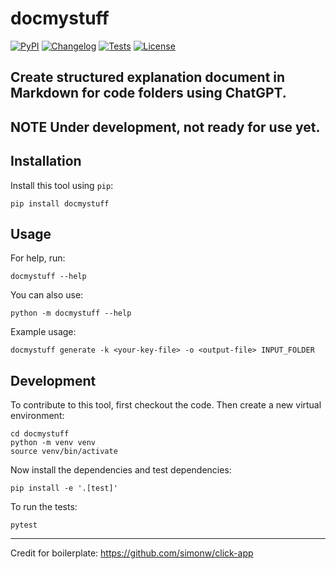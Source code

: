 # docmystuff

[![PyPI](https://img.shields.io/pypi/v/docmystuff.svg)](https://pypi.org/project/docmystuff/)
[![Changelog](https://img.shields.io/github/v/release/realbazso/docmystuff?include_prereleases&label=changelog)](https://github.com/realbazso/docmystuff/releases)
[![Tests](https://github.com/realbazso/docmystuff/workflows/Test/badge.svg)](https://github.com/realbazso/docmystuff/actions?query=workflow%3ATest)
[![License](https://img.shields.io/badge/license-Apache%202.0-blue.svg)](https://github.com/realbazso/docmystuff/blob/master/LICENSE)

Create structured explanation document in Markdown for code folders using ChatGPT.
---
**NOTE**
Under development, not ready for use yet.
---

## Installation

Install this tool using `pip`:

    pip install docmystuff

## Usage

For help, run:

    docmystuff --help

You can also use:

    python -m docmystuff --help

Example usage:

    docmystuff generate -k <your-key-file> -o <output-file> INPUT_FOLDER

## Development

To contribute to this tool, first checkout the code. Then create a new virtual environment:

    cd docmystuff
    python -m venv venv
    source venv/bin/activate

Now install the dependencies and test dependencies:

    pip install -e '.[test]'

To run the tests:

    pytest

---

Credit for boilerplate: <https://github.com/simonw/click-app>
